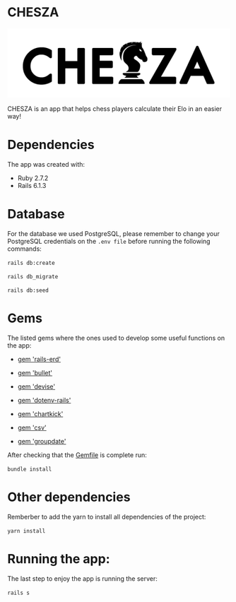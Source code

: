 # CHESZA

![alt text](https://github.com/Chesza-Chesza/EloChesza/blob/test/app/assets/images/logo_chesza.png "CHESZA LOGO")

CHESZA is an app that helps chess players calculate their Elo in an easier way!

# Dependencies

 The app was created with: 
* Ruby 2.7.2
* Rails 6.1.3

# Database

For the database we used PostgreSQL, please remember to change your PostgreSQL credentials on the `.env file` before running the following commands:

  `rails db:create`
 
  `rails db_migrate`
 
  `rails db:seed` 

# Gems
The listed gems where the ones used to develop some useful functions on the app:

  * [gem 'rails-erd'](https://github.com/voormedia/rails-erd "Rails ERD")
  
  * [gem 'bullet'](https://github.com/flyerhzm/bullet "Bullet")
  
  * [gem 'devise'](https://github.com/heartcombo/devise "Devise")
  
  * [gem 'dotenv-rails'](https://github.com/bkeepers/dotenv "dotenv")
  
  * [gem 'chartkick'](https://github.com/ankane/chartkick "Chartkick")
  
  * [gem 'csv'](https://github.com/ruby/csv "CSV")
  
  * [gem 'groupdate'](https://github.com/ankane/groupdate "Groupdate")

After checking that the [Gemfile](https://github.com/Chesza-Chesza/EloChesza/blob/main/Gemfile) is complete run:

`bundle install`

# Other dependencies
Remberber to add the yarn to install all dependencies of the project:

`yarn install`

# Running the app:
The last step to enjoy the app is running the server:

`rails s`
